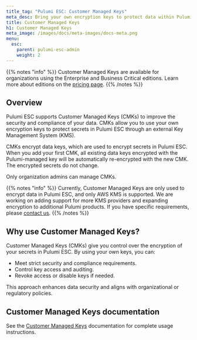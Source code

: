 ```yaml
---
title_tag: "Pulumi ESC: Customer Managed Keys"
meta_desc: Bring your own encryption keys to protect data within Pulumi Cloud for enhanced security and compliance.
title: Customer Managed Keys
h1: Customer Managed Keys
meta_image: /images/docs/meta-images/docs-meta.png
menu:
  esc:
    parent: pulumi-esc-admin
    weight: 2
---
```


{{% notes "info" %}}
Customer Managed Keys are available for organizations using the Enterprise and Business Critical editions.
Learn more about editions on the [pricing page](/pricing/).
{{% /notes %}}

## Overview

Pulumi ESC supports Customer Managed Keys (CMKs) to improve the security and compliance of your data. CMKs allow you
to use your own encryption keys to protect secrets in Pulumi ESC through an external
Key Management System (KMS).

CMKs encrypt data keys, which are used to encrypt secrets in Pulumi ESC. When you add your first CMK, all
existing data keys encrypted with the Pulumi-managed key will be automatically re-encrypted with the new CMK. The
encrypted secrets do not change.

Only organization admins can manage CMKs.

{{% notes "info" %}}
Currently, Customer Managed Keys are only used to encrypt data in Pulumi ESC, and only AWS KMS is
supported.
We are working on adding support for more KMS providers and expanding encryption to additional Pulumi products. If you
have specific requirements, please [contact us](/contact/).
{{% /notes %}}

## Why use Customer Managed Keys?

Customer Managed Keys (CMKs) give you control over the encryption of your secrets in Pulumi ESC. By using your
own keys, you can:

- Meet strict security and compliance requirements.
- Control key access and auditing.
- Revoke access or disable keys if needed.

This approach enhances data security and aligns with organizational or regulatory policies.

## Customer Managed Keys documentation

See the [Customer Managed Keys](/docs/pulumi-cloud/admin/customer-managed-keys/) documentation for complete usage
instructions.
